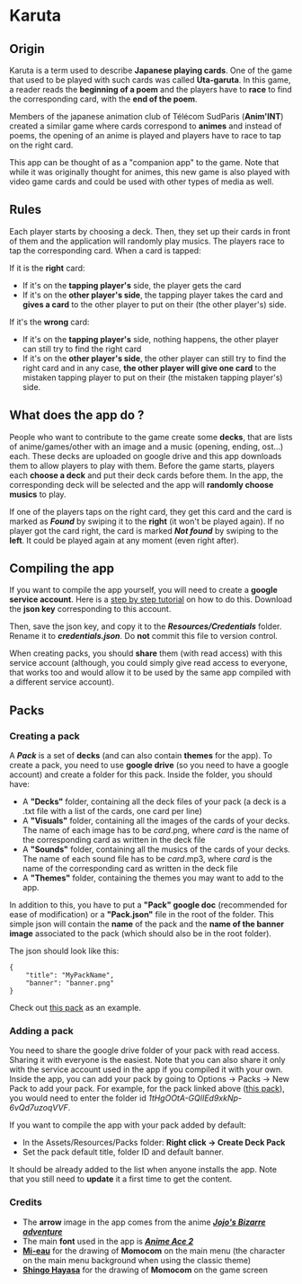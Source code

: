 # Karuta

## Origin

Karuta is a term used to describe **Japanese playing cards**. One of the game that used to be played with such cards was called **Uta-garuta**. In this game, a reader reads the **beginning of a poem** and the players have to **race** to find the corresponding card, with the **end of the poem**.

Members of the japanese animation club of Télécom SudParis (**Anim'INT**) created a similar game where cards correspond to **animes** and instead of poems, the opening of an anime is played and players have to race to tap on the right card.

This app can be thought of as a "companion app" to the game.
Note that while it was originally thought for animes, this new game is also played with video game cards and could be used with other types of media as well.

## Rules

Each player starts by choosing a deck. Then, they set up their cards in front of them and the application will randomly play musics. The players race to tap the corresponding card. When a card is tapped:

If it is the **right** card:
- If it's on the **tapping player's** side, the player gets the card
- If it's on the **other player's side**, the tapping player takes the card and **gives a card** to the other player to put on their (the other player's) side.

If it's the **wrong** card:
- If it's on the **tapping player's** side, nothing happens, the other player can still try to find the right card
- If it's on the **other player's side**, the other player can still try to find the right card and in any case, **the other player will give one card** to the mistaken tapping player to put on their (the mistaken tapping player's) side.

## What does the app do ?

People who want to contribute to the game create some **decks**, that are lists of anime/games/other with an image and a music (opening, ending, ost...) each. These decks are uploaded on google drive and this app downloads them to allow players to play with them.
Before the game starts, players each **choose a deck** and put their deck cards before them. In the app, the corresponding deck will be selected and the app will **randomly choose musics** to play.

If one of the players taps on the right card, they get this card and the card is marked as ***Found*** by swiping it to the **right** (it won't be played again). If no player got the card right, the card is marked ***Not found*** by swiping to the **left**. It could be played again at any moment (even right after).

## Compiling the app

If you want to compile the app yourself, you will need to create a **google service account**. Here is a [step by step tutorial](https://docs.google.com/document/d/12QXZd3Mx1vfYl01hFiYyAt3YCLnMrHFted1_7m6b7w0) on how to do this. Download the **json key** corresponding to this account.

Then, save the json key, and copy it to the ***Resources/Credentials*** folder. Rename it to ***credentials.json***. Do **not** commit this file to version control.

When creating packs, you should **share** them (with read access) with this service account (although, you could simply give read access to everyone, that works too and would allow it to be used by the same app compiled with a different service account).


## Packs

### Creating a pack

A ***Pack*** is a set of **decks** (and can also contain **themes** for the app). To create a pack, you need to use **google drive** (so you need to have a google account) and create a folder for this pack.
Inside the folder, you should have:
- A **"Decks"** folder, containing all the deck files of your pack (a deck is a .txt file with a list of the cards, one card per line)
- A **"Visuals"** folder, containing all the images of the cards of your decks. The name of each image has to be *card*.png, where *card* is the name of the corresponding card as written in the deck file
- A **"Sounds"** folder, containing all the musics of the cards of your decks. The name of each sound file has to be *card*.mp3, where *card* is the name of the corresponding card as written in the deck file
- A **"Themes"** folder, containing the themes you may want to add to the app.

In addition to this, you have to put a **"Pack" google doc** (recommended for ease of modification) or a **"Pack.json"** file in the root of the folder. This simple json will contain the **name** of the pack and the **name of the banner image** associated to the pack (which should also be in the root folder).

The json should look like this:
```
{
    "title": "MyPackName",
    "banner": "banner.png"
}
```

Check out [this pack](https://drive.google.com/drive/folders/1tHgOOtA-GQlIEd9xkNp-6vQd7uzoqVVF) as an example.


### Adding a pack

You need to share the google drive folder of your pack with read access. Sharing it with everyone is the easiest. Note that you can also share it only with the service account used in the app if you compiled it with your own.
Inside the app, you can add your pack by going to Options -> Packs -> New Pack to add your pack. For example, for the pack linked above ([this pack](https://drive.google.com/drive/folders/1tHgOOtA-GQlIEd9xkNp-6vQd7uzoqVVF)), you would need to enter the folder id *1tHgOOtA-GQlIEd9xkNp-6vQd7uzoqVVF*.

If you want to compile the app with your pack added by default:
- In the Assets/Resources/Packs folder: **Right click -> Create Deck Pack**
- Set the pack default title, folder ID and default banner.

It should be already added to the list when anyone installs the app. Note that you still need to **update** it a first time to get the content.


### Credits

- The **arrow** image in the app comes from the anime [***Jojo's Bizarre adventure***](https://jojo-animation.com/)
- The main **font** used in the app is [***Anime Ace 2***](https://www.dafont.com/anime-ace-bb.font)
- [**Mi-eau**](https://mi-eau.carrd.co/) for the drawing of **Momocom** on the main menu (the character on the main menu background when using the classic theme)
- [**Shingo Hayasa**](https://www.deviantart.com/shingo-hayasa) for the drawing of **Momocom** on the game screen
